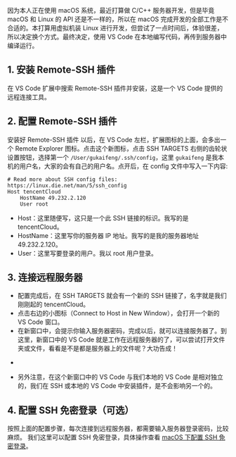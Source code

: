 
因为本人正在使用 macOS 系统，最近打算做 C/C++ 服务器开发，但是毕竟 macOS 和 Linux 的 API 还是不一样的，所以在 macOS 完成开发的全部工作是不合适的。本打算用虚拟机装 Linux 进行开发，但尝试了一点时间后，体验很差，所以决定换个方式。最终决定，使用 VS Code 在本地编写代码，再传到服务器中编译运行。

## 1. 安装 Remote-SSH 插件
在 VS Code 扩展中搜索 Remote-SSH 插件并安装，这是一个 VS Code 提供的远程连接工具。

## 2. 配置 Remote-SSH 插件
安装好 Remote-SSH 插件 以后，在 VS Code 左栏，扩展图标的上面，会多出一个 Remote Explorer 图标。点击这个新图标，点击 SSH TARGETS 右侧的齿轮状设置按钮，选择第一个 `/User/gukaifeng/.ssh/config`，这里 `gukaifeng` 是我本机的用户名，大家的会有自己的用户名。点开后，在 config 文件中写入一下内容:
```config
# Read more about SSH config files: https://linux.die.net/man/5/ssh_config
Host tencentCloud
    HostName 49.232.2.120
    User root
```
* Host：这里随便写，这只是一个此 SSH 链接的标识。我写的是 tencentCloud。
* HostName：这里写你的服务器 IP 地址。我写的是我的服务器地址 49.232.2.120。
* User：这里写要登录的用户。我以 root 用户登录。
<!--more-->
## 3. 连接远程服务器


* 配置完成后，在 SSH TARGETS 就会有一个新的 SSH 链接了，名字就是我们刚刚起的 tencentCloud。
* 点击右边的小图标（Connect to Host in New Window），会打开一个新的 VS Code 窗口。
* 在新窗口中，会提示你输入服务器密码，完成以后，就可以连接服务器了。到这里，新窗口中的 VS Code 就是工作在远程服务器的了，可以尝试打开文件夹或文件，看看是不是都是服务器上的文件呢？大功告成！
-
* 另外注意，在这个新窗口中的 VS Code 与我们本地的 VS Code 是相对独立的，我们在 SSH 或本地的 VS Code 中安装插件，是不会影响另一个的。


## 4. 配置 SSH 免密登录（可选）
按照上面的配置步骤，每次连接到远程服务器，都需要输入服务器登录密码，比较麻烦。
我们这里可以配置 SSH 免密登录，具体操作查看 [macOS 下配置 SSH 免密登录](https://gukaifeng.me/2020/12/31/macOS-%E4%B8%8B%E9%85%8D%E7%BD%AE-SSH-%E5%85%8D%E5%AF%86%E7%99%BB%E5%BD%95/)。